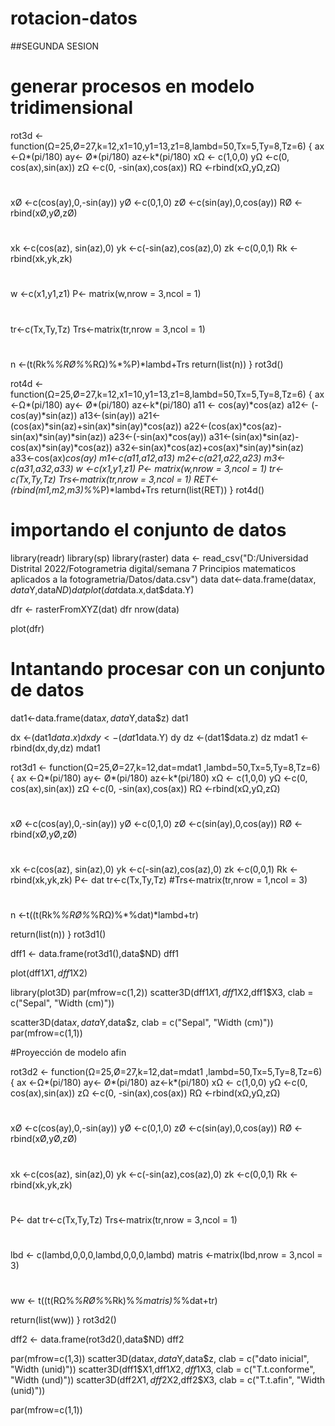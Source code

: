 # rotacion-datos
##SEGUNDA SESION
# generar procesos en modelo tridimensional 

rot3d <- function(Ω=25,Ø=27,k=12,x1=10,y1=13,z1=8,lambd=50,Tx=5,Ty=8,Tz=6)
{
  ax <-Ω*(pi/180)
  ay<- Ø*(pi/180)
  az<-k*(pi/180)
  xΩ <- c(1,0,0)
  yΩ <-c(0, cos(ax),sin(ax))
  zΩ <-c(0, -sin(ax),cos(ax))
  RΩ <-rbind(xΩ,yΩ,zΩ)
  #
  xØ <-c(cos(ay),0,-sin(ay))
  yØ <-c(0,1,0)
  zØ <-c(sin(ay),0,cos(ay))
  RØ <-rbind(xØ,yØ,zØ)
  #
  xk <-c(cos(az), sin(az),0)
  yk <-c(-sin(az),cos(az),0)
  zk <-c(0,0,1)
  Rk <-rbind(xk,yk,zk)
  #
  w <-c(x1,y1,z1)
  P<- matrix(w,nrow = 3,ncol = 1)
  #
  tr<-c(Tx,Ty,Tz)
  Trs<-matrix(tr,nrow = 3,ncol = 1)
  #
  n <-(t(Rk%*%RØ%*%RΩ)%*%P)*lambd+Trs
  return(list(n))
}
rot3d()


rot4d <- function(Ω=25,Ø=27,k=12,x1=10,y1=13,z1=8,lambd=50,Tx=5,Ty=8,Tz=6)
{
  ax <-Ω*(pi/180)
  ay<- Ø*(pi/180)
  az<-k*(pi/180)
  a11 <- cos(ay)*cos(az)
  a12<- (-cos(ay)*sin(az))
  a13<-(sin(ay))
  a21<-(cos(ax)*sin(az)+sin(ax)*sin(ay)*cos(az))
  a22<-(cos(ax)*cos(az)-sin(ax)*sin(ay)*sin(az))
  a23<-(-sin(ax)*cos(ay))
  a31<-(sin(ax)*sin(az)-cos(ax)*sin(ay)*cos(az))
  a32<-sin(ax)*cos(az)+cos(ax)*sin(ay)*sin(az)
  a33<-cos(ax)*cos(ay)
  m1<-c(a11,a12,a13)
  m2<-c(a21,a22,a23)
  m3<-c(a31,a32,a33)
  w <-c(x1,y1,z1)
  P<- matrix(w,nrow = 3,ncol = 1)
  tr<-c(Tx,Ty,Tz)
  Trs<-matrix(tr,nrow = 3,ncol = 1)
  RET<- (rbind(m1,m2,m3)%*%P)*lambd+Trs
  return(list(RET))
}
rot4d()

# importando el conjunto de datos 
library(readr)
library(sp)
library(raster)
data <- read_csv("D:/Universidad Distrital 2022/Fotogrametria digital/semana 7  Principios matematicos aplicados a la fotogrametria/Datos/data.csv")
data
dat<-data.frame(data$x,data$Y,data$ND)
dat
plot(dat$data.x,dat$data.Y) 

dfr <- rasterFromXYZ(dat)
dfr
nrow(data)

plot(dfr)



# Intantando procesar con un conjunto de datos
dat1<-data.frame(data$x,data$Y,data$z)
dat1

dx <-(dat1$data.x)
dx
dy <-(dat1$data.Y)
dy
dz <-(dat1$data.z)
dz
mdat1 <- rbind(dx,dy,dz)
mdat1


rot3d1 <- function(Ω=25,Ø=27,k=12,dat=mdat1 ,lambd=50,Tx=5,Ty=8,Tz=6)
{
  ax <-Ω*(pi/180)
  ay<- Ø*(pi/180)
  az<-k*(pi/180)
  xΩ <- c(1,0,0)
  yΩ <-c(0, cos(ax),sin(ax))
  zΩ <-c(0, -sin(ax),cos(ax))
  RΩ <-rbind(xΩ,yΩ,zΩ)
  #
  xØ <-c(cos(ay),0,-sin(ay))
  yØ <-c(0,1,0)
  zØ <-c(sin(ay),0,cos(ay))
  RØ <-rbind(xØ,yØ,zØ)
  #
  xk <-c(cos(az), sin(az),0)
  yk <-c(-sin(az),cos(az),0)
  zk <-c(0,0,1)
  Rk <-rbind(xk,yk,zk)
  P<- dat
  tr<-c(Tx,Ty,Tz)
  #Trs<-matrix(tr,nrow = 1,ncol = 3)
  #
  n <-t((t(Rk%*%RØ%*%RΩ)%*%dat)*lambd+tr)
  
  return(list(n))
}
rot3d1()

dff1 <- data.frame(rot3d1(),data$ND)
dff1

plot(dff1$X1,dff1$X2) 


library(plot3D)
par(mfrow=c(1,2))
scatter3D(dff1$X1,dff1$X2,dff1$X3, clab = c("Sepal", "Width (cm)"))

scatter3D(data$x,data$Y,data$z, clab = c("Sepal", "Width (cm)"))
par(mfrow=c(1,1))

#Proyección de modelo afin 

rot3d2 <- function(Ω=25,Ø=27,k=12,dat=mdat1 ,lambd=50,Tx=5,Ty=8,Tz=6)
{
  ax <-Ω*(pi/180)
  ay<- Ø*(pi/180)
  az<-k*(pi/180)
  xΩ <- c(1,0,0)
  yΩ <-c(0, cos(ax),sin(ax))
  zΩ <-c(0, -sin(ax),cos(ax))
  RΩ <-rbind(xΩ,yΩ,zΩ)
  #
  xØ <-c(cos(ay),0,-sin(ay))
  yØ <-c(0,1,0)
  zØ <-c(sin(ay),0,cos(ay))
  RØ <-rbind(xØ,yØ,zØ)
  #
  xk <-c(cos(az), sin(az),0)
  yk <-c(-sin(az),cos(az),0)
  zk <-c(0,0,1)
  Rk <-rbind(xk,yk,zk)
  #
  P<- dat
  tr<-c(Tx,Ty,Tz)
  Trs<-matrix(tr,nrow = 3,ncol = 1)
  #
  lbd <- c(lambd,0,0,0,lambd,0,0,0,lambd)
  matris <-matrix(lbd,nrow = 3,ncol = 3)
  #
  ww <- t((t(RΩ%*%RØ%*%Rk)%*%matris)%*%dat+tr)
  
  return(list(ww))
}
rot3d2()


dff2 <- data.frame(rot3d2(),data$ND)
dff2

par(mfrow=c(1,3))
scatter3D(data$x,data$Y,data$z, clab = c("dato inicial", "Width (unid)"))
scatter3D(dff1$X1,dff1$X2,dff1$X3, clab = c("T.t.conforme", "Width (und)"))
scatter3D(dff2$X1,dff2$X2,dff2$X3, clab = c("T.t.afin", "Width (unid)"))

par(mfrow=c(1,1))
